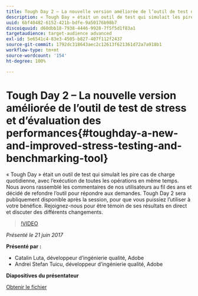 ```yaml
---
title: Tough Day 2 – La nouvelle version améliorée de l’outil de test de stress et d’évaluation des performances
description: « Tough Day » était un outil de test qui simulait les pire cas de charge quotidienne, avec l’exécution de toutes les opérations en même temps. Nous avons rassemblé les commentaires de nos utilisateurs au fil des ans et décidé de refondre l’outil pour répondre aux demandes.
uuid: 6bf40482-6152-421b-bdfe-9a50176b98b7
discoiquuid: d60dbb18-7938-4446-9928-7f5f5d1f83a1
targetaudience: target-audience advanced
exl-id: 5e6541c4-83e3-4505-b827-407f112f2437
source-git-commit: 1792dc318643aec2c12613f621361d72a7a918b1
workflow-type: tm+mt
source-wordcount: '154'
ht-degree: 100%

---
```


# Tough Day 2 – La nouvelle version améliorée de l’outil de test de stress et d’évaluation des performances{#toughday-a-new-and-improved-stress-testing-and-benchmarking-tool}

« Tough Day » était un outil de test qui simulait les pire cas de charge quotidienne, avec l’exécution de toutes les opérations en même temps. Nous avons rassemblé les commentaires de nos utilisateurs au fil des ans et décidé de refondre l’outil pour répondre aux demandes. Tough Day 2 sera publiquement disponible après la session, pour que vous puissiez l’utiliser à votre bénéfice. Rejoignez-nous pour être témoin de ses résultats en direct et discuter des différents changements.

>[!VIDEO](https://video.tv.adobe.com/v/18935/?quality=9)

*Présenté le 21 juin 2017*

**Présenté par :**

* Catalin Luta, développeur d’ingénierie qualité, Adobe
* Andrei Stefan Tuicu, développeur d’ingénierie qualité, Adobe

**Diapositives du présentateur**

[Obtenir le fichier](assets/aem-gems-toughday2.pdf)
<!--
[Get back to the Overview](https://helpx.adobe.com/experience-manager/kt/eseminars/gems/aem-index.html)
-->
